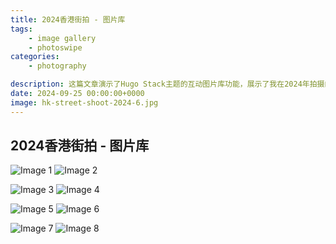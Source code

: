 ```yaml
---
title: 2024香港街拍 - 图片库
tags: 
    - image gallery
    - photoswipe
categories:
    - photography

description: 这篇文章演示了Hugo Stack主题的互动图片库功能，展示了我在2024年拍摄的一系列香港街头摄影作品。
date: 2024-09-25 00:00:00+0000
image: hk-street-shoot-2024-6.jpg
---
```


## 2024香港街拍 - 图片库

![Image 1](hk-street-shoot-2024-1.jpg) ![Image 2](hk-street-shoot-2024-2.jpg)

![Image 3](hk-street-shoot-2024-3.jpg) ![Image 4](hk-street-shoot-2024-4.jpg)

![Image 5](hk-street-shoot-2024-5.jpg) ![Image 6](hk-street-shoot-2024-6.jpg)

![Image 7](hk-street-shoot-2024-7.jpg) ![Image 8](hk-street-shoot-2024-8.jpg)

